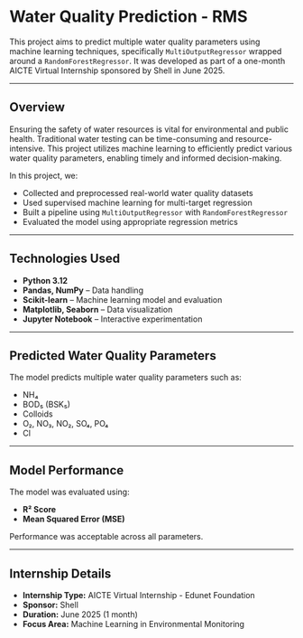 # Water Quality Prediction - RMS

This project aims to predict multiple water quality parameters using machine learning techniques, specifically `MultiOutputRegressor` wrapped around a `RandomForestRegressor`. It was developed as part of a one-month AICTE Virtual Internship sponsored by Shell in June 2025.

---

## Overview

Ensuring the safety of water resources is vital for environmental and public health. Traditional water testing can be time-consuming and resource-intensive. This project utilizes machine learning to efficiently predict various water quality parameters, enabling timely and informed decision-making.

In this project, we:

- Collected and preprocessed real-world water quality datasets  
- Used supervised machine learning for multi-target regression  
- Built a pipeline using `MultiOutputRegressor` with `RandomForestRegressor`  
- Evaluated the model using appropriate regression metrics  

---

## Technologies Used

- **Python 3.12**  
- **Pandas, NumPy** – Data handling  
- **Scikit-learn** – Machine learning model and evaluation  
- **Matplotlib, Seaborn** – Data visualization  
- **Jupyter Notebook** – Interactive experimentation  

---

## Predicted Water Quality Parameters

The model predicts multiple water quality parameters such as:

- NH₄  
- BOD₅ (BSK₅)  
- Colloids  
- O₂, NO₃, NO₂, SO₄, PO₄  
- Cl  

---

## Model Performance

The model was evaluated using:

- **R² Score**  
- **Mean Squared Error (MSE)**  

Performance was acceptable across all parameters.

---

## Internship Details

- **Internship Type:** AICTE Virtual Internship - Edunet Foundation  
- **Sponsor:** Shell  
- **Duration:** June 2025 (1 month)  
- **Focus Area:** Machine Learning in Environmental Monitoring  
